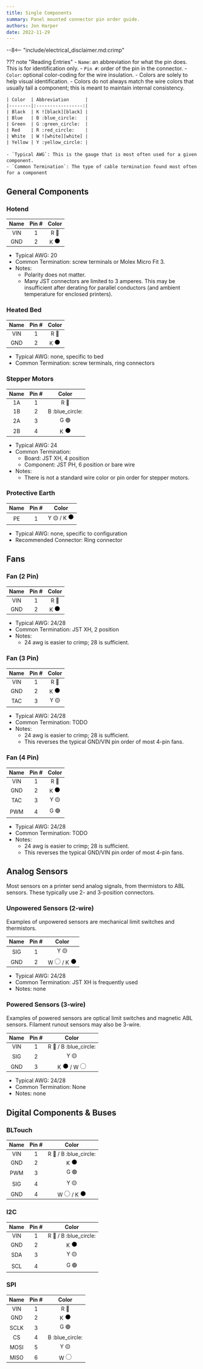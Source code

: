 ```yaml
---
title: Single Components
summary: Panel mounted connector pin order guide.
authors: Jon Harper
date: 2022-11-29
---
```


--8<-- "include/electrical_disclaimer.md:crimp"

??? note "Reading Entries"
    - `Name`: an abbreviation for what the pin does. This is for identification only.
    - `Pin #`: order of the pin in the connector.
    - `Color`: optional color-coding for the wire insulation.
        - Colors are solely to help visual identification.
        - Colors do not always match the wire colors that usually tail a component; this is meant to maintain internal consistency.
    
    | Color  | Abbreviation      |
    |--------|:-----------------:|
    | Black  | K ![black][black] |
    | Blue   | B :blue_circle:   |
    | Green  | G :green_circle:  |
    | Red    | R :red_circle:    |
    | White  | W ![white][white] |
    | Yellow | Y :yellow_circle: |

    - `Typical AWG`: This is the gauge that is most often used for a given component.
    - `Common Termination`: The type of cable termination found most often for a component

## General Components

### Hotend

| Name     | Pin #  | Color             |
|:--------:|:------:|:-----------------:|
| VIN      | 1      | R :red_circle:    |
| GND      | 2      | K ![black][black] |

- Typical AWG: 20
- Common Termination: screw terminals or Molex Micro Fit 3.
- Notes:
    - Polarity does not matter.
    - Many JST connectors are limited to 3 amperes. This may be insufficient after derating for parallel conductors (and ambient temperature for enclosed printers).

### Heated Bed

| Name     | Pin #  | Color             |
|:--------:|:------:|:-----------------:|
| VIN      | 1      | R :red_circle:    |
| GND      | 2      | K ![black][black] |

- Typical AWG: none, specific to bed
- Common Termination: screw terminals, ring connectors

### Stepper Motors

| Name     | Pin #  | Color             |
|:--------:|:------:|:-----------------:|
| 1A       | 1      | R :red_circle:    |
| 1B       | 2      | B :blue_circle:   |
| 2A       | 3      | G :green_circle:  |
| 2B       | 4      | K ![black][black] |

- Typical AWG: 24
- Common Termination:
    - Board: JST XH, 4 position
    - Component: JST PH, 6 position or bare wire
- Notes:
    - There is not a standard wire color or pin order for stepper motors.

### Protective Earth

| Name     | Pin #  | Color             |
|:--------:|:------:|:-----------------:|
| PE       | 1      | Y :yellow_circle: / K ![black][black] |

- Typical AWG: none, specific to configuration
- Recommended Connector: Ring connector

## Fans

### Fan (2 Pin)

| Name     | Pin #  | Color |
|:--------:|:------:|:-----:|
| VIN      | 1      | R :red_circle: |
| GND      | 2      | K ![black][black] |

- Typical AWG: 24/28
- Common Termination: JST XH, 2 position
- Notes:
    - 24 awg is easier to crimp; 28 is sufficient.


### Fan (3 Pin)

| Name     | Pin #  | Color             |
|:--------:|:------:|:-----------------:|
| VIN      | 1      | R :red_circle:    |
| GND      | 2      | K ![black][black] |
| TAC      | 3      | Y :yellow_circle: |

- Typical AWG: 24/28
- Common Termination: TODO
- Notes:
    - 24 awg is easier to crimp; 28 is sufficient.
    - This reverses the typical GND/VIN pin order of most 4-pin fans.

### Fan (4 Pin)

| Name     | Pin #  | Color             |
|:--------:|:------:|:-----------------:|
| VIN      | 1      | R :red_circle:    |
| GND      | 2      | K ![black][black] |
| TAC      | 3      | Y :yellow_circle: |
| PWM      | 4      | G :green_circle:  |

- Typical AWG: 24/28
- Common Termination: TODO
- Notes:
    - 24 awg is easier to crimp; 28 is sufficient.
    - This reverses the typical GND/VIN pin order of most 4-pin fans.


## Analog Sensors

Most sensors on a printer send analog signals, from thermistors to ABL sensors. These typically use 2- and 3-position connectors.

### Unpowered Sensors (2-wire)

Examples of unpowered sensors are mechanical limit switches and thermistors.

| Name     | Pin #  | Color             |
|:--------:|:------:|:-----------------:|
| SIG      | 1      | Y :yellow_circle: |
| GND      | 2      | W ![white][white] / K ![black][black] |

- Typical AWG: 24/28
- Common Termination: JST XH is frequently used
- Notes: none

### Powered Sensors (3-wire)

Examples of powered sensors are optical limit switches and magnetic ABL sensors. Filament runout sensors may also be 3-wire.

| Name     | Pin #  | Color             |
|:--------:|:------:|:-----------------:|
| VIN      | 1      | R :red_circle: / B :blue_circle: |
| SIG      | 2      | Y :yellow_circle: |
| GND      | 3      | K ![black][black] / W ![white][white] |

- Typical AWG: 24/28
- Common Termination: None
- Notes: none

## Digital Components & Buses

### BLTouch

| Name     | Pin #  | Color             |
|:--------:|:------:|:-----------------:|
| VIN      | 1      | R :red_circle: / B :blue_circle: |
| GND      | 2      | K ![black][black] |
| PWM      | 3      | G :green_circle:  |
| SIG      | 4      | Y :yellow_circle: |
| GND      | 4      | W ![white][white] / K ![black][black] |

### I2C

| Name     | Pin #  | Color             |
|:--------:|:------:|:-----------------:|
| VIN      | 1      | R :red_circle: / B :blue_circle: |
| GND      | 2      | K ![black][black] |
| SDA      | 3      | Y :yellow_circle: |
| SCL      | 4      | G :green_circle:  |

### SPI

| Name     | Pin #  | Color             |
|:--------:|:------:|:-----------------:|
| VIN      | 1      | R :red_circle:    |
| GND      | 2      | K ![black][black] |
| SCLK     | 3      | G :green_circle:  |
| CS       | 4      | B :blue_circle:   |
| MOSI     | 5      | Y :yellow_circle: |
| MISO     | 6      | W ![white][white] |

[black]: ../img/black_circle.png
[white]: ../img/white_circle.png